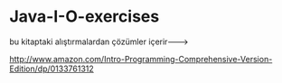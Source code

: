 # Java-I-O-exercises

bu kitaptaki alıştırmalardan çözümler içerir--->

http://www.amazon.com/Intro-Programming-Comprehensive-Version-Edition/dp/0133761312
